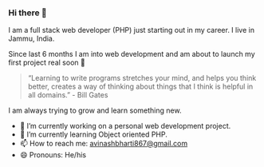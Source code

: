 ### Hi there 👋

 I am a full stack web developer (PHP) just starting out in my career. I live in Jammu, India.

Since last 6 months I am into web development and am about to launch my first project real soon 🤞

> “Learning to write programs stretches your mind, and helps you think better, creates a way of thinking about things that I think is helpful in all domains.” - Bill Gates


I am always trying to grow and learn something new. 

- 🔭 I’m currently working on a personal web development project.
- 🌱 I’m currently learning Object oriented PHP.
- 📫 How to reach me: avinashbharti867@gmail.com
- 😄 Pronouns: He/his
